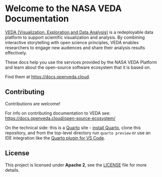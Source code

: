 # Welcome to the NASA VEDA Documentation

[VEDA (Visualization, Exploration and Data Analysis)](https://www.earthdata.nasa.gov/esds/veda) is a redeployable data platform to support scientific 
visualization and analysis. By combining interactive storytelling with open science principles, VEDA enables researchers to engage new audiences and 
share their analysis results effectively.

These docs help you use the services provided by the NASA VEDA Platform and learn about the open-source software ecosystem that it is based on.

Find them at <https://docs.openveda.cloud>.


## Contributing

Contributions are welcome!

For info on contributing documentation to VEDA see: https://docs.openveda.cloud/open-source-ecosystem/

On the technical side: this is a [Quarto](https://quarto.org/) site - [install Quarto](https://quarto.org/docs/get-started/), clone this repository, 
and from the top-level directory run `quarto preview` or use an IDE integration like the 
[Quarto plugin for VS Code](https://marketplace.visualstudio.com/items?itemName=quarto.quarto).


## License

This project is licensed under **Apache 2**, see the [LICENSE](LICENSE) file for more details.
